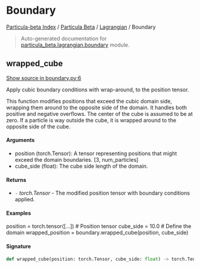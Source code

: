 # Boundary

[Particula-beta Index](../../README.md#particula-beta-index) / [Particula Beta](../index.md#particula-beta) / [Lagrangian](./index.md#lagrangian) / Boundary

> Auto-generated documentation for [particula_beta.lagrangian.boundary](https://github.com/uncscode/particula-beta/blob/main/particula_beta/lagrangian/boundary.py) module.

## wrapped_cube

[Show source in boundary.py:6](https://github.com/uncscode/particula-beta/blob/main/particula_beta/lagrangian/boundary.py#L6)

Apply cubic boundary conditions with wrap-around, to the position tensor.

This function modifies positions that exceed the cubic domain side,
wrapping them around to the opposite side of the domain. It handles both
positive and negative overflows. The center of the cube is assumed to be
at zero. If a particle is way outside the cube, it is wrapped around to
the opposite side of the cube.

#### Arguments

- position (torch.Tensor): A tensor representing positions that might
    exceed the domain boundaries. [3, num_particles]
- cube_side (float): The cube side length of the domain.

#### Returns

- `-` *torch.Tensor* - The modified position tensor with boundary conditions
    applied.

#### Examples

position = torch.tensor([...])  # Position tensor
cube_side = 10.0  # Define the domain
wrapped_position = boundary.wrapped_cube(position,
    cube_side)

#### Signature

```python
def wrapped_cube(position: torch.Tensor, cube_side: float) -> torch.Tensor: ...
```
